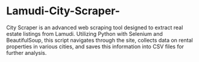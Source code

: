# Lamudi-City-Scraper-
City Scraper is an advanced web scraping tool designed to extract real estate listings from Lamudi. Utilizing Python with Selenium and BeautifulSoup, this script navigates through the site, collects data on rental properties in various cities, and saves this information into CSV files for further analysis.
